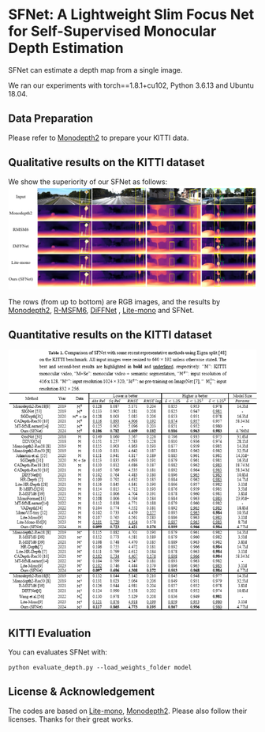 ﻿# SFNet: A Lightweight Slim Focus Net for Self-Supervised Monocular Depth Estimation

SFNet can estimate a depth map from a single image.

We ran our experiments with torch==1.8.1+cu102,  Python 3.6.13 and Ubuntu 18.04. 

## Data Preparation

Please refer to [Monodepth2](https://github.com/nianticlabs/monodepth2) to prepare your KITTI data.


## Qualitative results on the KITTI dataset

We show the superiority of our SFNet as follows:
![](https://github.com/YIMings139/SFNet/blob/main/img/Qualitative_result.png?raw=true)


The rows (from up to bottom) are RGB images, and the results by [Monodepth2](https://github.com/nianticlabs/monodepth2), [R-MSFM6](https://github.com/jsczzzk/R-MSFM),  [DiFFNet](https://github.com/brandleyzhou/DIFFNet) , [Lite-mono](https://github.com/noahzn/Lite-Mono) and SFNet.


## Quantitative results on the KITTI dataset
![image](https://github.com/YIMings139/SFNet/blob/main/img/Quantitative_result.png?raw=true)




## KITTI Evaluation
You can evaluates SFNet with:

```shell
python evaluate_depth.py --load_weights_folder model
```

## License & Acknowledgement
The codes are based on  [Lite-mono](https://github.com/noahzn/Lite-Mono), [Monodepth2](https://github.com/nianticlabs/monodepth2). Please also follow their licenses. Thanks for their great works.
